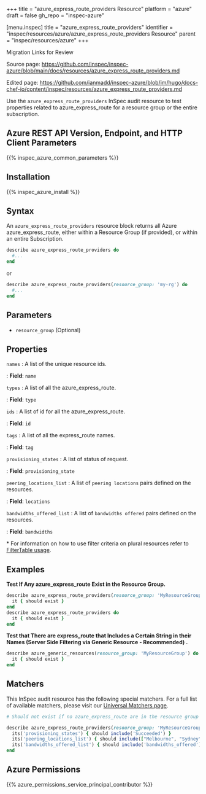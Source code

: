 +++
title = "azure_express_route_providers Resource"
platform = "azure"
draft = false
gh_repo = "inspec-azure"

[menu.inspec]
title = "azure_express_route_providers"
identifier = "inspec/resources/azure/azure_express_route_providers Resource"
parent = "inspec/resources/azure"
+++

<div class="admonition-note">
<p class="admonition-note-title">Migration Links for Review</p>
<div class="admonition-note-text">
<p>Source page: <a href="https://github.com/inspec/inspec-azure/blob/main/docs/resources/azure_express_route_providers.md">https://github.com/inspec/inspec-azure/blob/main/docs/resources/azure_express_route_providers.md</a></p>
<p>Edited page: <a href="https://github.com/ianmadd/inspec-azure/blob/im/hugo/docs-chef-io/content/inspec/resources/azure_express_route_providers.md">https://github.com/ianmadd/inspec-azure/blob/im/hugo/docs-chef-io/content/inspec/resources/azure_express_route_providers.md</a></p>
</div>
</div>


Use the `azure_express_route_providers` InSpec audit resource to test properties related to azure_express_route for a resource group or the entire subscription.

## Azure REST API Version, Endpoint, and HTTP Client Parameters

{{% inspec_azure_common_parameters %}}

## Installation

{{% inspec_azure_install %}}

## Syntax

An `azure_express_route_providers` resource block returns all Azure azure_express_route, either within a Resource Group (if provided), or within an entire Subscription.
```ruby
describe azure_express_route_providers do
  #...
end
```
or
```ruby
describe azure_express_route_providers(resource_group: 'my-rg') do
  #...
end
```

## Parameters

- `resource_group` (Optional)

## Properties

`names`
: A list of the unique resource ids.

: **Field**: `name`

`types`
: A list of all the azure_express_route.

: **Field**: `type`

`ids`
: A list of id for all the azure_express_route.

: **Field**: `id`

`tags`
: A list of all the express_route names.

: **Field**: `tag`

`provisioning_states`
: A list of status of request.

: **Field**: `provisioning_state`

`peering_locations_list`
: A list of `peering locations` pairs defined on the resources.

: **Field**: `locations`

`bandwidths_offered_list`
: A list of `bandwidths offered` pairs defined on the resources.

: **Field**: `bandwidths`

<superscript>*</superscript> For information on how to use filter criteria on plural resources refer to [FilterTable usage](https://github.com/inspec/inspec/blob/master/dev-docs/filtertable-usage.md).

## Examples

**Test If Any azure_express_route Exist in the Resource Group.**

```ruby
describe azure_express_route_providers(resource_group: 'MyResourceGroup') do
  it { should exist }
end
describe azure_express_route_providers do
  it { should exist }
end
``` 
**Test that There are express_route that Includes a Certain String in their Names (Server Side Filtering via Generic Resource - Recommended)   .**

```ruby
describe azure_generic_resources(resource_group: 'MyResourceGroup') do
  it { should exist }
end
```

## Matchers

This InSpec audit resource has the following special matchers. For a full list of available matchers, please visit our [Universal Matchers page](https://www.inspec.io/docs/reference/matchers/).


```ruby
# Should not exist if no azure_express_route are in the resource group

describe azure_express_route_providers(resource_group: 'MyResourceGroup') do
  its('provisioning_states') { should include('Succeeded') }
  its('peering_locations_list') { should include(["Melbourne", "Sydney"]) }
  its('bandwidths_offered_list') { should include('bandwidths_offered') }
end
```

## Azure Permissions

{{% azure_permissions_service_principal_contributor %}}
